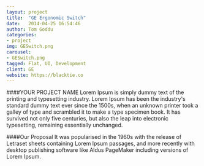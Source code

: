 ```yaml
---
layout: project
title:  "GE Ergonomic Switch"
date:   2014-04-25 16:54:46
author: Tom Goddu
categories:
- project
img: GESwitch.png
carousel:
- GESwitch.png
tagged: Flat, UI, Development
client: GE
website: https://blacktie.co
---
```

####YOUR PROJECT NAME
Lorem Ipsum is simply dummy text of the printing and typesetting industry. Lorem Ipsum has been the industry's standard dummy text ever since the 1500s, when an unknown printer took a galley of type and scrambled it to make a type specimen book. It has survived not only five centuries, but also the leap into electronic typesetting, remaining essentially unchanged.

####Our Proposal
It was popularised in the 1960s with the release of Letraset sheets containing Lorem Ipsum passages, and more recently with desktop publishing software like Aldus PageMaker including versions of Lorem Ipsum.
